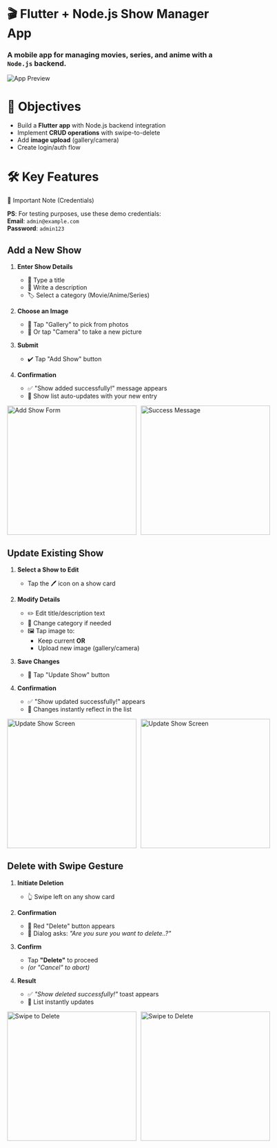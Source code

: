 # 🎬 Flutter + Node.js Show Manager App
### A mobile app for managing movies, series, and anime with a `Node.js` backend.



![App Preview](screenshots/overview.png) 
# 📌 Objectives
- Build a **Flutter app** with Node.js backend integration
- Implement **CRUD operations** with swipe-to-delete
- Add **image upload** (gallery/camera)
- Create login/auth flow

# 🛠️ Key Features
🔐 Important Note (Credentials)

**PS**: For testing purposes, use these demo credentials:  
**Email**: `admin@example.com`  
**Password**: `admin123`  
## Add a New Show

1. **Enter Show Details**  
   - 📝 Type a title 
   - 📄 Write a description  
   - 🏷️ Select a category (Movie/Anime/Series) 

2. **Choose an Image**  
   - 📁 Tap "Gallery" to pick from photos  
   - 📸 Or tap "Camera" to take a new picture  

3. **Submit**  
   - ✔️ Tap "Add Show" button  

4. **Confirmation**  
   - ✅ "Show added successfully!" message appears  
   - 🔄 Show list auto-updates with your new entry  

<div style="display: flex; gap: 10px;">
  <img src="screenshots/newshow.png" width="300" alt="Add Show Form">
  <img src="screenshots/ns_success.png" width="300" alt="Success Message">
</div>


## Update Existing Show
1. **Select a Show to Edit**  
   - Tap the 🖊️  icon on a show card  

2. **Modify Details**  
   - ✏️ Edit title/description text  
   - 🔄 Change category if needed  
   - 🖼️ Tap image to:  
     - Keep current **OR**  
     - Upload new image (gallery/camera)  

3. **Save Changes**  
   - 💾 Tap "Update Show" button  

4. **Confirmation**  
   - ✅ "Show updated successfully!" appears  
   - 🔄 Changes instantly reflect in the list 

<div style="display: flex; gap: 10px;">
  <img src="screenshots/updateshow.png" width="300" alt="Update Show Screen">
  <img src="screenshots/up_success.png" width="300" alt="Update Show Screen">
</div>



## Delete with Swipe Gesture

1. **Initiate Deletion**  
   - 👆 Swipe left on any show card  

2. **Confirmation**  
   - 🚨 Red "Delete" button appears  
   - 📢 Dialog asks: _"Are you sure you want to delete..?"_  

3. **Confirm**  
   - Tap **"Delete"** to proceed  
   - _(or "Cancel" to abort)_  

4. **Result**  
   - ✅ _"Show deleted successfully!"_ toast appears  
   - 🔄 List instantly updates  

<div style="display: flex; gap: 10px;">
  <img src="screenshots/del_show.png" width="300" alt="Swipe to Delete">
  <img src="screenshots/del_success.png" width="300" alt="Swipe to Delete">
</div>





